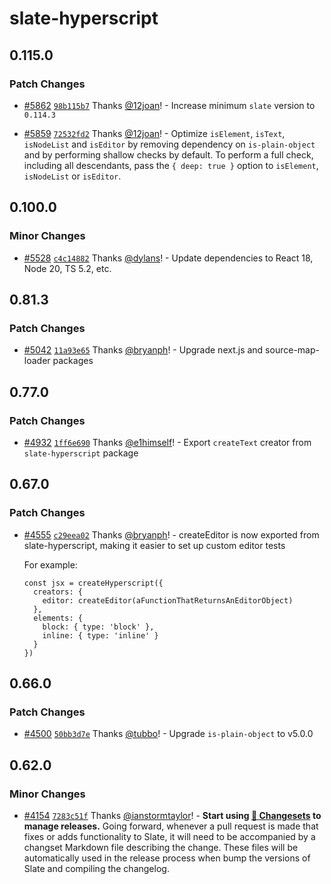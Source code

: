 # slate-hyperscript

## 0.115.0

### Patch Changes

- [#5862](https://github.com/ianstormtaylor/slate/pull/5862) [`98b115b7`](https://github.com/ianstormtaylor/slate/commit/98b115b7e1ce8a9bfec57f80bcb9a4e11152eca5) Thanks [@12joan](https://github.com/12joan)! - Increase minimum `slate` version to `0.114.3`

- [#5859](https://github.com/ianstormtaylor/slate/pull/5859) [`72532fd2`](https://github.com/ianstormtaylor/slate/commit/72532fd2d7be594251ea26fefb5c1ce8337b76ed) Thanks [@12joan](https://github.com/12joan)! - Optimize `isElement`, `isText`, `isNodeList` and `isEditor` by removing dependency on `is-plain-object` and by performing shallow checks by default. To perform a full check, including all descendants, pass the `{ deep: true }` option to `isElement`, `isNodeList` or `isEditor`.

## 0.100.0

### Minor Changes

- [#5528](https://github.com/ianstormtaylor/slate/pull/5528) [`c4c14882`](https://github.com/ianstormtaylor/slate/commit/c4c14882edf13828f6583a88e50754ce63583bd7) Thanks [@dylans](https://github.com/dylans)! - Update dependencies to React 18, Node 20, TS 5.2, etc.

## 0.81.3

### Patch Changes

- [#5042](https://github.com/ianstormtaylor/slate/pull/5042) [`11a93e65`](https://github.com/ianstormtaylor/slate/commit/11a93e65de4b197a43777e575caf13d7a05d5dc9) Thanks [@bryanph](https://github.com/bryanph)! - Upgrade next.js and source-map-loader packages

## 0.77.0

### Patch Changes

- [#4932](https://github.com/ianstormtaylor/slate/pull/4932) [`1ff6e690`](https://github.com/ianstormtaylor/slate/commit/1ff6e6909353a2e8088dcc8c2bacad15381652a4) Thanks [@e1himself](https://github.com/e1himself)! - Export `createText` creator from `slate-hyperscript` package

## 0.67.0

### Patch Changes

- [#4555](https://github.com/ianstormtaylor/slate/pull/4555) [`c29eea02`](https://github.com/ianstormtaylor/slate/commit/c29eea022ec943f0c63278e9058fe1267f7dff01) Thanks [@bryanph](https://github.com/bryanph)! - createEditor is now exported from slate-hyperscript, making it easier to set up custom editor tests

  For example:

  ```
  const jsx = createHyperscript({
    creators: {
      editor: createEditor(aFunctionThatReturnsAnEditorObject)
    },
    elements: {
      block: { type: 'block' },
      inline: { type: 'inline' }
    }
  })
  ```

## 0.66.0

### Patch Changes

- [#4500](https://github.com/ianstormtaylor/slate/pull/4500) [`50bb3d7e`](https://github.com/ianstormtaylor/slate/commit/50bb3d7e32d640957018831526235ca656963f1d) Thanks [@tubbo](https://github.com/tubbo)! - Upgrade `is-plain-object` to v5.0.0

## 0.62.0

### Minor Changes

- [#4154](https://github.com/ianstormtaylor/slate/pull/4154) [`7283c51f`](https://github.com/ianstormtaylor/slate/commit/7283c51feb83cb8522bc16efce09bb01c29400b9) Thanks [@ianstormtaylor](https://github.com/ianstormtaylor)! - **Start using [🦋 Changesets](https://github.com/atlassian/changesets) to manage releases.** Going forward, whenever a pull request is made that fixes or adds functionality to Slate, it will need to be accompanied by a changset Markdown file describing the change. These files will be automatically used in the release process when bump the versions of Slate and compiling the changelog.
